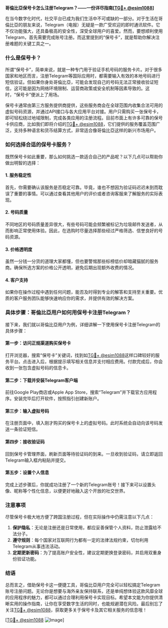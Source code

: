 **哥倫比亞保号卡怎么注册Telegram？——一份详尽指南[[TG💪+ @esim1088](https://t.me/s/esim1088)]**

在当今数字化时代，社交平台已成为我们生活中不可或缺的一部分。对于生活在哥倫比亞的朋友来说，Telegram（电报）无疑是一款广受欢迎的即时通讯软件。它不仅功能强大，还具备极高的安全性，深受全球用户的喜爱。然而，要想顺利使用Telegram，首先需要完成账号注册。而这里提到的“保号卡”，就是帮助你解决注册难题的关键工具之一。

### 什么是保号卡？

所谓“保号卡”，简单来说，就是一种专门用于验证手机号码的服务卡片。对于很多国家和地区而言，注册Telegram等国际应用时，都需要输入有效的本地号码进行短信验证。但如果你身处哥倫比亞，可能会发现自己的号码无法正常接收验证短信，这可能是因为网络环境限制、运营商政策或安全机制等因素导致的。这时，“保号卡”便派上了用场。

保号卡通常由第三方服务提供商提供，这些服务商会在全球范围内收集合法可用的虚拟号码资源，并通过API接口与各大应用平台对接。用户只需购买一张保号卡，即可轻松绕过地域限制，完成各类应用的注册流程。目前市面上有许多可靠的保号卡供应商，比如我们即将介绍的[TG💪+ @esim1088](https://t.me/s/esim1088)，它们提供的服务覆盖范围广泛，支持多种语言和货币结算方式，非常适合像哥倫比亞这样的新兴市场用户。

### 如何选择合适的保号卡服务？

既然保号卡如此重要，那么如何挑选一款适合自己的产品呢？以下几点可以帮助你做出明智的选择：

#### 1. **服务稳定性**
   首先，你需要确认该服务是否稳定可靠。毕竟，谁也不想因为验证码迟迟未到而耽误了重要的事情。可以通过查看其他用户的评价或者咨询客服来了解服务的实际表现。

#### 2. **号码质量**
   不同地区的号码质量差异很大，有些号码可能会频繁被标记为垃圾邮件发送者，从而影响正常使用体验。因此，在选购时尽量选择那些经过严格筛选、信誉良好的号码资源。

#### 3. **价格透明度**
   虽然一分钱一分货的道理大家都懂，但也要警惕那些标榜低价却暗藏猫腻的服务商。确保所选方案的价格公开透明，避免后期出现额外收费的情况。

#### 4. **客户支持**
   如果你在操作过程中遇到任何问题，能否及时得到专业的解答和支持至关重要。优质的客户服务团队能够快速响应你的需求，并提供有效的解决方案。

### 具体步骤：哥倫比亞用户如何用保号卡注册Telegram？

接下来，我们就以哥倫比亞用户为例，详细讲解一下使用保号卡注册Telegram的具体步骤：

#### 第一步：访问正规渠道购买保号卡
打开浏览器，搜索“保号卡”关键词，找到如[TG💪+ @esim1088](https://t.me/s/esim1088)这样口碑较好的服务平台。点击进入后，根据提示填写相关信息并支付相应费用。付款完成后，你会收到一张包含虚拟号码的信息卡。

#### 第二步：下载并安装Telegram客户端
前往Google Play商店或Apple App Store，搜索“Telegram”并下载官方应用程序。安装完毕后打开软件，按照指引创建新账户。

#### 第三步：输入虚拟号码
在注册页面中，填入刚才购买的保号卡上的虚拟号码。此时系统会自动向该号码发送一条验证短信。

#### 第四步：接收验证码
回到保号卡管理界面，刷新页面等待验证码的到来。一旦收到验证码，请立即返回Telegram输入框内粘贴并提交。

#### 第五步：设置个人信息
完成上述步骤后，你就成功注册了一个新的Telegram账号！接下来可以设置头像、昵称等个性化信息，以便更好地融入这个开放的社交世界。

### 注意事项

尽管保号卡极大地方便了跨国注册过程，但在实际操作中仍需注意以下几点：

1. **保护隐私**：无论是注册还是日常使用，都应妥善保管个人资料，防止泄露给不法分子。
2. **遵守规则**：每个国家对互联网行为都有一定的法律法规约束，切勿利用Telegram从事违法活动。
3. **定期更新密码**：为了提高账户安全性，建议定期更换登录密码，并启用双重身份验证功能。

### 结语

总而言之，借助保号卡这一便捷工具，哥倫比亞用户完全可以轻松搞定Telegram账号注册问题。无论你是想要与海外亲友保持联系，还是单纯想体验这款风靡全球的应用程序的魅力，都可以通过合理利用保号卡实现目标。希望本文能为你提供清晰实用的操作指南，让你在享受数字生活的同时，也能规避潜在风险。最后别忘了关注[TG💪+ @esim1088](https://t.me/s/esim1088)，获取更多关于保号卡及其它相关服务的信息哦！

[[TG💪+ @esim1088](https://t.me/s/esim1088) ![Image](https://i.postimg.cc/4NQfJmqS/Snipaste-2025-05-13-00-14-12.png)]